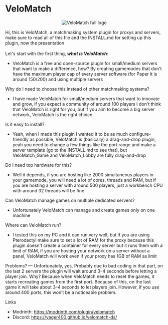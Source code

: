 # VeloMatch

<div align="center">

![VeloMatch full logo](https://cdn.modrinth.com/data/cached_images/b10a78530f049e4a6ae68b605acf734ab2c94e82.png)

</div>

Hi, this is VeloMatch, a matchmaking system plugin for proxys and servers, make sure to read all of this file and the INSTALL.md for setting up this plugin, now the presentation<br><br>
Let's start with the first thing, ***what is VeloMatch***: <br>
 - VeloMatch is a free and open-source plugin for small/medium servers that want to make a difference, how? By creating gamemodes that don't have the maximum player cap of every server software (for Paper it is around 150/200) and using multiple servers

Why do I need to choose this instead of other matchmaking systems? <br>
- I have made VeloMatch for small/medium servers that want to innovate and grow, if you expect a community of around 100 players I don't think that VeloMatch is right for you, but if you aim to become a big server network, VeloMatch is the right choice

Is it easy to install?
- Yeah, when I made this plugin I wanted it to be as much configure-friendly as possible, VeloMatch is (basically) a drag-and-drop plugin, yeah you need to change a few things like the port range and make a server template (go to the INSTALL.md to see that), but VeloMatch_Game and VeloMatch_Lobby are fully drag-and-drop

Do I need top hardware for this?
- Well it depends, if you are hosting like 2000 simultaneous players in your gamemode, you will need a lot of cores, threads and RAM, but if you are hosting a server with around 500 players, just a workbench CPU with around 32 threads will be fine

Can VeloMatch manage games on multiple dedicated servers?
- Unfortunately VeloMatch can manage and create games only on one machine

Where can VeloMatch run?
- I tested this on my PC and it can run very well, but if you are using Pterodactyl make sure to set a lot of RAM for the proxy because this plugin doesn't create a container for every server but it runs them with a limit of RAM, if you are hosting your network on a server without a panel, VeloMatch will work even if your proxy has 1GB of RAM as limit

Problems?
— Unfortunately, yes. Probably due to bad coding in that part, on the last 2 servers the plugin will wait around 3–4 seconds before letting a player join. Why? Because when VeloMatch needs to reset the games, it starts recreating games from the first port. Because of this, on the last game it will take about 3–4 seconds to let players join. However, if you use around 400 ports, this won’t be a noticeable problem.

Links
- Modrinth: https://modrinth.com/plugin/velomatch
- Discord: https://yager400.github.io/velomatch-ds/

